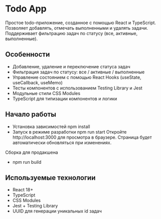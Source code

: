 # Todo App

Простое todo-приложение, созданное с помощью React и TypeScript. Позволяет добавлять, отмечать выполненными и удалять задачи. Поддерживает фильтрацию задач по статусу (все, активные, выполненные).

## Особенности
- Добавление, удаление и переключение статуса задач
- Фильтрация задач по статусу: все / активные / выполненные
- Управление состоянием с помощью React Hooks (useState, useCallback, useMemo)
- Тесты компонентов с использованием Testing Library и Jest
- Модульные стили CSS Modules
- TypeScript для типизации компонентов и логики

## Начало работы
- Установка зависимостей
npm install
- Запуск в режиме разработки
npm run start
Откройте http://localhost:3000 для просмотра в браузере. Страница будет автоматически обновляться при изменениях.

Сборка для продакшена
- npm run build

## Используемые технологии
- React 18+
- TypeScript
- CSS Modules
- Jest + Testing Library
- UUID для генерации уникальных id задач

